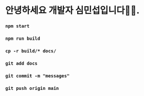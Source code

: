 # 안녕하세요 개발자 심민섭입니다🖐🏻.


### `npm start`

### `npm run build`

### `cp -r build/* docs/`

### `git add docs`

### `git commit -m "messages"`

### `git push origin main`
